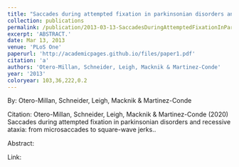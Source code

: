 ```yaml
---
title: "Saccades during attempted fixation in parkinsonian disorders and recessive ataxia: from microsaccades to square-wave jerks."
collection: publications
permalink: /publication/2013-03-13-SaccadesDuringAttemptedFixationInParkinsonianDisordersAndRecess
excerpt: 'ABSTRACT.'
date: Mar 13, 2013
venue: 'PLoS One'
paperurl: 'http://academicpages.github.io/files/paper1.pdf'
citation: 'a'
authors: 'Otero-Millan, Schneider, Leigh, Macknik & Martinez-Conde'
year: '2013'
coloryear: 103,36,222,0.2
---
```


By: Otero-Millan, Schneider, Leigh, Macknik & Martinez-Conde

Citation: Otero-Millan, Schneider, Leigh, Macknik & Martinez-Conde (2020) Saccades during attempted fixation in parkinsonian disorders and recessive ataxia: from microsaccades to square-wave jerks.. 

Abstract: 

Link: 
